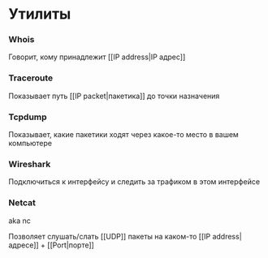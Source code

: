 # Утилиты

### Whois
Говорит, кому принадлежит [[IP address|IP адрес]]

### Traceroute
Показывает путь [[IP packet|пакетика]] до точки назначения

### Tcpdump
Показывает, какие пакетики ходят через какое-то место в вашем компьютере

### Wireshark
Подключиться к интерфейсу и следить за трафиком в этом интерфейсе

### Netcat
aka nc

Позволяет слушать/слать [[UDP]] пакеты на каком-то [[IP address|адресе]] + [[Port|порте]]